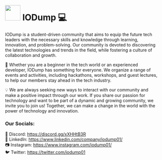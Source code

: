 # <img src="https://user-images.githubusercontent.com/64432063/216338288-f1e7f93f-f5f0-40ee-ac74-01170456e65e.jpg" height="50"> IODump 💻

IODump is a student-driven community that aims to equip the future tech leaders with the necessary skills and knowledge through learning, innovation, and problem-solving. Our community is devoted to discovering the latest technologies and trends in the field, while fostering a culture of collaboration and growth.

🚀 Whether you are a beginner in the tech world or an experienced developer, IODump has something for everyone. We organize a range of events and activities, including hackathons, workshops, and guest lectures, to help our members stay ahead in the tech industry.

💡 We are always seeking new ways to interact with our community and make a positive impact through our work. If you share our passion for technology and want to be part of a dynamic and growing community, we invite you to join us! Together, we can make a change in the world with the power of technology and innovation.

### Our Socials:
💬 Discord: https://discord.gg/xXHHtB3R <br>
💼 LinkedIn: https://www.linkedin.com/company/iodump01/ <br>
📷 Instagram: https://www.instagram.com/iodump01/ <br>
🐦 Twitter: https://twitter.com/iodump01 <br>

